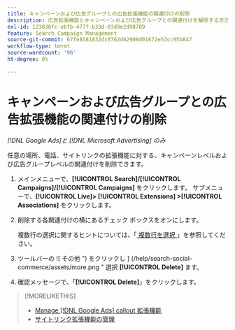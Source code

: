 ```yaml
---
title: キャンペーンおよび広告グループとの広告拡張機能の関連付けの削除
description: 広告拡張機能とキャンペーンおよび広告グループとの関連付けを解除する方法について説明します。
exl-id: 123838fc-ebfb-477f-b33d-03d9e2d98789
feature: Search Campaign Management
source-git-commit: 67fe8581832dc0762d62908d01672e53cc95b847
workflow-type: tm+mt
source-wordcount: '96'
ht-degree: 0%

---
```


# キャンペーンおよび広告グループとの広告拡張機能の関連付けの削除

*[!DNL Google Ads]と [!DNL Microsoft Advertising] のみ*

任意の場所、電話、サイトリンクの拡張機能に対する、キャンペーンレベルおよび広告グループレベルの関連付けを削除できます。

1. メインメニューで、**[!UICONTROL Search]/[!UICONTROL Campaigns]/[!UICONTROL Campaigns]** をクリックします。 サブメニューで、**[!UICONTROL Live]> [!UICONTROL Extensions] >[!UICONTROL Associations]** をクリックします。

1. 削除する各関連付けの横にあるチェック ボックスをオンにします。

   複数行の選択に関するヒントについては、「[ 複数行を選択 ](/help/search-social-commerce/common-tasks/navigation-editing-selection/multiple-rows-select.md)」を参照してください。

1. ツールバーの ![ その他 ") をクリックし ] (/help/search-social-commerce/assets/more.png " 選択 **[!UICONTROL Delete]** ます。

1. 確認メッセージで、「**[!UICONTROL Delete]**」をクリックします。

>[!MORELIKETHIS]
>
>* [Manage [!DNL Google Ads] callout 拡張機能 ](/help/search-social-commerce/campaign-management/campaigns/callout-extension-manage.md)
>* [ サイトリンク拡張機能の管理 ](sitelink-extension-manage.md)
